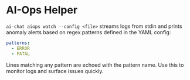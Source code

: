 # AI-Ops Helper

`ai-chat aiops watch --config <file>` streams logs from stdin and prints anomaly alerts based on regex patterns defined in the YAML config:

```yaml
patterns:
  - ERROR
  - FATAL
```

Lines matching any pattern are echoed with the pattern name. Use this to monitor logs and surface issues quickly.
